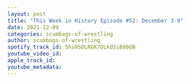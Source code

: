 ```yaml
---
layout: post
title: "This Week in History Episode #52: December 3-9"
date: 2021-12-09
categories: scumbags-of-wrestling
author: scumbags-of-wrestling
spotify_track_id: 5hs9SDLRGK7OLkdSi886GN
youtube_video_id: 
apple_track_id: 
youtube_metadata: 
---
```

